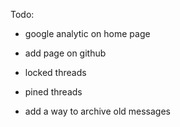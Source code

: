 Todo:

- google analytic on home page
- add page on github

- locked threads
- pined threads
- add a way to archive old messages
